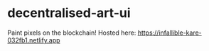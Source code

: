 # decentralised-art-ui

Paint pixels on the blockchain!
Hosted here: https://infallible-kare-032fb1.netlify.app